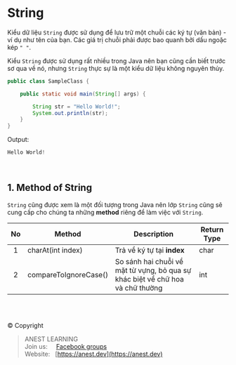 # String

Kiểu dữ liệu `String` được sử dụng để lưu trữ một chuỗi các ký tự (văn bản) - ví dụ như tên của bạn. Các giá trị chuỗi phải được bao quanh bởi dấu ngoặc kép `" "`.

Kiểu `String` được sử dụng rất nhiều trong Java nên bạn cũng cần biết trước sơ qua về nó, nhưng `String` thực sự là một kiểu dữ liệu không nguyên thủy.

```java
public class SampleClass {

    public static void main(String[] args) {

        String str = "Hello World!";
        System.out.println(str);
    }
}
```
Output:

```java
Hello World!
```

<br />

## 1. Method of String

`String` cũng được xem là một đối tượng trong Java nên lớp `String` cũng sẽ cung cấp cho chúng ta những **method** riêng để làm việc với `String`.

| No | Method                | Description	| Return Type |
|:--:|-----------------------|--------------|-------------|
|  1 | charAt(int index)     | Trả về ký tự tại **index** | char |
|  2 | compareToIgnoreCase() | So sánh hai chuỗi về mặt từ vựng, bỏ qua sự khác biệt về chữ hoa và chữ thường | int |

<br />

##  

© Copyright
> ANEST LEARNING  
> Join us: &nbsp;&nbsp;&nbsp; [Facebook groups](https://www.facebook.com/groups/anest.learning/)  
> Website: &nbsp; [https://anest.dev](https://anest.dev)  
